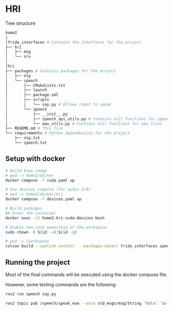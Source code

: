 # HRI

Tree structure

```bash
home2
│
│frida_interfaces # Contains the interfaces for the project
├── hri
│   ├── msg
│   └── srv
│
│hri
├── packages # Contains packages for the project
│   ├── nlp 
│   └── speech
│       ├── CMakeLists.txt
│       ├── launch
│       ├── package.xml
│       ├── scripts
│       │   └── say.py # Allows robot to speak
│       └── speech
│           ├── __init__.py
│           ├── speech_api_utils.py # Contains util functions for speech
│           └── wav_utils.py # Contians util functions for wav files
├── README.md # This file
└── requirements # Python dependencies for the project
    ├── nlp.txt
    └── speech.txt
```

## Setup with docker

```bash
# Build base image
# pwd -> home2/docker
docker compose -f cuda.yaml up

# Use devices compose (for audio I/O)
# pwd -> home2/docker/hri
docker compose -f devices.yaml up

# Build packages
## Enter the container
docker exec -it home2-hri-cuda-devices bash

# Enable non-root ownership of the workspace
sudo chown -R $(id -u):$(id -g) 

# pwd -> /workspace
colcon build --symlink-install  --packages-select frida_interfaces speech

```

## Running the project

Most of the final commands will be executed using the docker compose file. 

However, some testing commands are the following:

```bash
ros2 run speech say.py 

ros2 topic pub /speech/speak_now --once std_msgs/msg/String "data: 'Go to the kitchen and grab cookies'"
```
